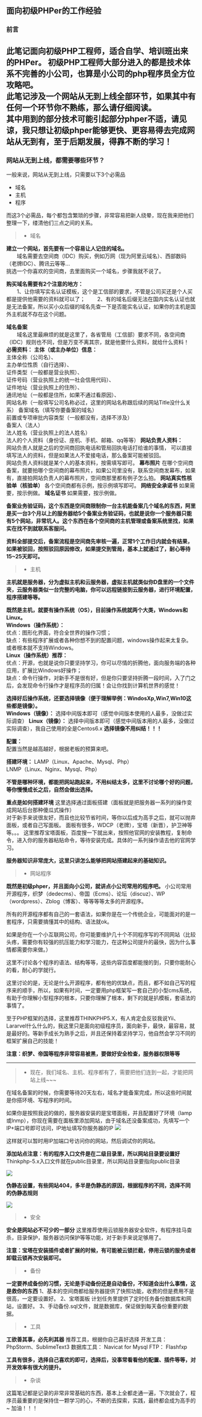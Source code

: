 ## 面向初级PHPer的工作经验
### 前言
此笔记面向初级PHP工程师，适合自学、培训班出来的PHPer。
初级PHP工程师大部分进入的都是技术体系不完善的小公司，也算是小公司的php程序员全方位攻略吧。  
此笔记涉及一个网站从无到上线全部环节，如果其中有任何一个环节你不熟练，那么请仔细阅读。  
其中用到的部分技术可能引起部分phper不适，请见谅，我只想让初级phper能够更快、更容易得去完成网站从无到有，至于后期发展，得靠不断的学习！
---

### 网站从无到上线，都需要哪些环节？
一般来说，网站从无到上线，只需要以下3个必需品
* 域名
* 主机
* 程序

而这3个必需品，每个都包含繁琐的步骤，非常容易把新人绕晕，现在我来把他们整理一下，缕清他们三点之间的关系。
> * 域名  

**建立一个网站，首先要有一个容易让人记住的域名。**  
&emsp;&emsp;域名需要去空间商（IDC）购买，例如万网（现为阿里云域名）、西部数码（老牌IDC）、腾讯云等等...  
挑选一个你喜欢的空间商，去里面购买一个域名，步骤我就不说了。  
  
**购买域名需要有2个注意的地方：**  
&emsp;&emsp;1、让你填写实名认证模板，这个是工信部的要求，不管是公司买还是个人买都是提供他需要的资料就可以了；
&emsp;&emsp;2、有的域名后缀无法在国内实名认证也就是无法备案，所以买小众后缀的域名先查一下是否能实名认证，如果你的主机是国外主机就不存在这个问题。

**域名备案**  
&emsp;&emsp;域名这里最麻烦的就是这里了，各省管局（工信部）要求不同，各空间商（IDC）规则也不同，但是万变不离其宗，就是他要什么资料，就给什么资料！
**必需资料：**
**主体（或主办单位）信息：**  
主体全称（公司名）、  
主办单位性质（自行选择）、  
证件类型（一般都是营业执照）、  
证件号码（营业执照上的统一社会信用代码）、  
证件地址（营业执照上的住所）、  
通讯地址（一般都是住所，如果不通过看原因）、  
网站名称（一般填写公司名称必过，这里的网站名称跟后续的网站Title没什么关系）
备案域名（填写你要备案的域名）  
前置或专项审批内容类型（一般都没有，选择不涉及）  
备案人（法人）  
法人姓名（营业执照上的法人姓名）  
法人的个人资料（身份证、座机、手机、邮箱、qq等等）
**网站负责人资料：**  
网站负责人就是之后的空间商回执电话和管局回执电话打给谁的事情，  可以直接填写法人的资料，但是如果法人不爱接电话，那么备案可能被驳回。  
网站负责人资料就是某个人的基本资料，按需填写即可。
**幕布照片**
在哪个空间商备案，就要拍哪个空间商的幕布照片，如果公司里没有，联系空间商发幕布，如果有，直接拍网站负责人的幕布照片，空间商那里都有例子怎么拍。
**网站真实性核验单（核验单）**
各个空间商都有示例，按示例填写即可。
**网络安全承诺书**
如果需要，按示例做。
**域名证书**
如果需要，按示例做。  

**备案业务验证码，这个东西是空间商限制你一台主机能备案几个域名的东西，阿里是买一台3个月以上的服务器给5个备案业务验证码，也就是说你一个服务器只能有5个网站，非常坑人。这个东西在各个空间商的主机管理或备案系统里找，如果实在找不到就联系客服问。**  

**资料全部提交后，备案流程是空间商先审核一遍，正常1个工作日内就会有结果，如果被驳回，按照驳回原因修改，如果提交到管局，基本上就通过了，耐心等待15~25天即可。**

> * 主机

**主机就是服务器，分为虚拟主机和云服务器，虚拟主机就类似你D盘里的一个文件夹，云服务器类似一台完整的电脑，你可以远程链接到云服务器，进行环境配置，程序搭建等等。**  

**既然是主机，就要有操作系统（OS），目前操作系统就两个大类，Windows和Linux。**    
**Windows（操作系统）：**  
优点：图形化界面，符合全世界的操作习惯；  
缺点：有些程序扩展或者各种你想不到的配置问题，windows操作起来太复杂。或者根本就不支持Windows。  
**Linux（操作系统）推荐：**  
优点：开源，也就是说你只要坚持学习，你可以尽情的折腾他，面向服务端的各种应用，扩展比Windows好操作；  
缺点：命令行操作，对新手不是很有好，但是你只要坚持折腾一段时间，入了门之后，会发现命令行操作才是程序员的归属！会让你找到计算机世界的感觉！  

**选择好后操作系统，还要选择镜像（便于理解举例：WindosXp,Win7,Win10这些都是镜像）。**  
**Windows（镜像）：**
选择中间版本即可（感觉中间版本使用的人最多，没做过实际调查）
**Linux（镜像）：**
选择中间版本即可（感觉中间版本用的人最多，没做过实际调查），我自己使用的全是Centos6.x
**选择镜像不用纠结！！！**

**配置：**  
配置当然是越高越好，根据老板的预算来吧。  

**搭建环境：**
LAMP（Linux、Apache、Mysql、Php）  
LNMP（Linux、Nginx、Mysql、Php）

**不管是哪种环境，都能把网站跑起来，不用纠结太多，这里不讨论哪个好的问题，等你慢慢成长之后，自然会做出选择。**

**重点是如何搭建环境**
这里选择通过面板搭建（面板就是把服务器一系列的操作变成网站后台那种傻瓜式操作）  
对于新手来说很友好，而且也比较节省时间，等你以后成为高手之后，就可以抛弃面板，或者自己写面板。
面板有很多，WDCP（老牌），宝塔（新晋），护卫神等等。。。
这里推荐宝塔面板，百度搜一下就出来，按照他官网的安装教程，复制命令，进入你的服务器粘贴命令，等待安装完成。具体的一系列操作请去他的官网学习。

**服务器知识非常庞大，这里只讲怎么能够把网站搭建起来的基础知识。**

> * 网站程序

**既然是初级phper，并且面向小公司，就讲点小公司常用的程序吧。**
小公司常用开源程序，织梦（dedecms）、帝国（Ecms）、论坛（discuz）、WP（wordpress）、Zblog（博客）、等等等等太多的开源程序。  
  
所有的开源程序都有自己的一套语法，如果你是在一个传统企业，可能面对的是一套程序，只需要搞懂其中的结构、语法就ok。  

如果是你在一个小互联网公司，你可能要维护几十个不同程序写的不同网站（比较头疼，需要你有较强的抗压能力和学习能力，在这种公司提升的最快，因为什么事情都需要你来做。）

这里不讨论各个程序的语法、结构等等，这些内容百度都能搜的到，只要你能耐心的看，耐心的学就行。

这里讨论的是，无论是什么开源程序，都有他的优缺点，而且，都不如自己写的程序来的顺手，所以，如果有时间，一定要用php框架写一套自己的小型cms系统，有助于你理解小型程序的根本，只要你理解了根本，剩下的就是扒模板，套语法的事情了。

至于PHP框架的选择，这里推荐THINKPHP5.X，有人肯定会反驳我说Yii、Lararvel什么什么的，我这里只是面向初级程序员，面向新手，最快，最容易，就是最好的。等新手成长为熟手之后，并且还保持着坚持学习，他自然会学习不同的框架扩展自己的技能！

**注意：织梦、帝国等程序非常容易被黑，要做好安全检查，服务器权限等等**

---
> * 现在，我们域名、主机、程序都有了，需要把他们连到一起，才能把网站上线~~~

在域名备案的时候，你需要等待20天左右，域名才能备案完成，所以这些时间就是你搭环境、写程序的时间。

如果你是按照我说的做的，服务器安装的是宝塔面板，并且配置好了环境（lamp或lnmp），你现在需要在面板里添加网站，由于域名还没备案成功，先填写一个IP+端口号即可访问，IP地址填写你服务器的IP
![](https://upload-images.jianshu.io/upload_images/12291446-1d9b28399bb9e8c1.png?imageMogr2/auto-orient/strip%7CimageView2/2/w/1240)

这样就可以暂时用IP加端口号访问你的网站，然后调试你的网站。

**添加站点注意：有的程序入口文件是在二级目录里，所以网站目录要设置好**
Thinkphp-5.x入口文件就在public目录里，所以网站目录要指向public目录

![](https://upload-images.jianshu.io/upload_images/12291446-57e540898813b48f.png?imageMogr2/auto-orient/strip%7CimageView2/2/w/1240)

**伪静态设置，有些网站404，多半是伪静态的原因，根据程序的不同，选择不同的伪静态规则**

![](https://upload-images.jianshu.io/upload_images/12291446-ce43c08a1fecd76f.png?imageMogr2/auto-orient/strip%7CimageView2/2/w/1240)



> * 安全

**安全是网站必不可少的一部分**
这里推荐使用云锁服务器安全软件，有程序挂马查杀，目录保护，服务器访问保护等等功能，对于新手来说足够用了。

**注意：宝塔在安装插件或者扩展的时候，有可能被云锁拦截，停用云锁的服务或者卸载云锁再次安装即可。**

> * 备份

**一定要养成备份的习惯，无论是手动备份还是自动备份，不知道会出什么事情，这是救你的东西**
1、基本的空间商都给服务器提供了快照功能，收费的但是费用不是很高，一定要设置好。
2、宝塔面板 计划任务里提供了定时任务备份数据库和网站，设置好。
3、手动备份.sql文件，就是数据库，保证做到每天备份重要的数据。

> * 工具

**工欲善其事，必先利其器**
推荐工具，根据你自己喜好选择
开发工具：
PhpStorm、SublimeText3
数据库工具：
Navicat for Mysql
FTP：
Flashfxp

**工具有很多，选择自己喜欢的即可，选择后，没事常看看他的配置、插件等等，对开发效率有很大的提升。**

> * 杂谈

这篇笔记都是记录的非常非常基础的东西，基本上全都走通一遍，下次就会了，程序员最重要的是保持住一颗学习的心，不断的去探索，实践，最终都会成为高手的~  加油！！！















